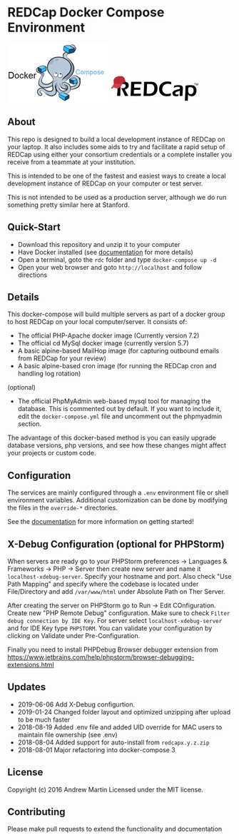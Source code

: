 # REDCap Docker Compose Environment

![Docker Compose][docker-compose-logo]
![REDCap][redcap-logo]

## About
This repo is designed to build a local development instance of REDCap on your laptop.  It also includes some aids 
to try and facilitate a rapid setup of REDCap using either your consortium credentials or a complete installer you 
receive from a teammate at your institution.

This is intended to be one of the fastest and easiest ways to create a local development instance of REDCap on your 
computer or test server.

This is not intended to be used as a production server, although we do run something pretty similar here at Stanford.

## Quick-Start
 * Download this repository and unzip it to your computer
 * Have Docker installed (see [documentation](rdc/documentation/README.md) for more details)
 * Open a terminal, goto the `rdc` folder and type `docker-compose up -d`
 * Open your web browser and goto `http://localhost` and follow directions
 
## Details
This docker-compose will build multiple servers as part of a docker group to host REDCap on your local computer/server.
It consists of:
 * The official PHP-Apache docker image (Currently version 7.2)
 * The official cd MySql docker image (currently version 5.7)
 * A basic alpine-based MailHop image (for capturing outbound emails from REDCap for your review)
 * A basic alpine-based cron image (for running the REDCap cron and handling log rotation)

(optional)
 * The official PhpMyAdmin web-based mysql tool for managing the database.  This is commented out by default.  If you want to include it, edit the `docker-compose.yml` file and uncomment out the phpmyadmin section.

The advantage of this docker-based method is you can easily upgrade database versions, php versions, and see how these changes might affect your projects or custom code.

## Configuration
The services are mainly configured through a `.env` environment file or shell
environment variables.  Additional customization can be done by modifying the
files in the `override-*` directories.

See the [documentation](rdc/documentation/README.md) for more information on getting started!

## X-Debug Configuration (optional for PHPStorm)
When servers are ready go to your PHPStorm preferences -> Languages & Frameworks -> PHP -> Server then create new server and name it `localhost-xdebug-server`. Specify your hostname and port. Also check "Use Path Mapping" and specify where the codebase is located under File/Directory and add `/var/www/html` under Absolute Path on Ther Server. 

After creating the server on PHPStorm go to Run -> Edit COnfiguration. Create new "PHP Remote Debug" configuration. Make sure to check `Filter debug connection by IDE Key`. For server select `localhost-xdebug-server` and for IDE Key type `PHPSTORM`. You can validate your configuration by clicking on Validate under Pre-Configuration. 

Finally you need to install PHPDebug Browser debugger extension from https://www.jetbrains.com/help/phpstorm/browser-debugging-extensions.html


## Updates
* 2019-06-06  Add X-Debug configurtion. 
* 2019-01-24  Changed folder layout and optimized unzipping after upload to be much faster
* 2018-08-19  Added .env file and added UID override for MAC users to maintain file ownership (see .env)
* 2018-08-04  Added support for auto-install from `redcapx.y.z.zip`
* 2018-08-01  Major refactoring into docker-compose 3

## License
Copyright (c) 2016 Andrew Martin
Licensed under the MIT license.

## Contributing
Please make pull requests to extend the functionality and documentation

[redcap-logo]: documentation/redcap-logo-large.png "REDCap"
[docker-compose-logo]: documentation/docker-compose.png "Docker Compose"
